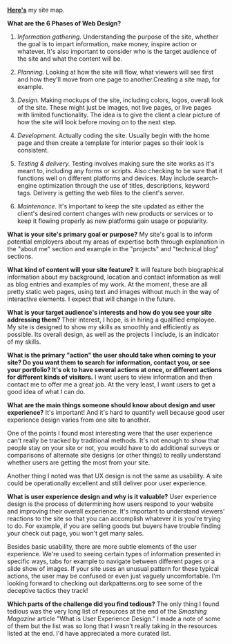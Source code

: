 [**Here's**](imgs/site-map-0.pdf) my site map.

**What are the 6 Phases of Web Design?**
1. *Information gathering.* Understanding the purpose of the site, whether the goal is to impart information, make money, inspire action or whatever. It's also important to consider who is the target audience of the site and what the content will be.

2. *Planning.* Looking at how the site will flow, what viewers will see first and how they'll move from one page to another.Creating a site map, for example. 

3. *Design.* Making mockups of the site, including colors, logos, overall look of the site. These might just be images, not live pages, or live pages with limited functionality. The idea is to give the client a clear picture of how the site will look before moving on to the next step.

4. *Development.* Actually coding the site. Usually begin with the home page and then create a template for interior pages so their look is consistent.

5. *Testing & delivery.* Testing involves making sure the site works as it's meant to, including any forms or scripts. Also checking to be sure that it functions well on different platforms and devices. May include search-engine optimization through the use of titles, descriptions, keyword tags. Delivery is getting the web files to the client's server.

6. *Maintenance.* It's important to keep the site updated as either the client's desired content changes with new products or services or to keep it flowing properly as new platforms gain usage or popularity.

**What is your site's primary goal or purpose?**
My site's goal is to inform potential employers about my areas of expertise both through explanation in the "about me" section and example in the "projects" and "technical blog" sections. 

**What kind of content will your site feature?**
It will feature both biographical information about my background, location and contact information as well as blog entries and examples of my work. At the moment, these are all pretty static web pages, using text and images without much in the way of interactive elements. I expect that will change in the future.

**What is your target audience's interests and how do you see your site addressing them?**
Their interest, I hope, is in hiring a qualified employee. My site is designed to show my skills as smoothly and efficiently as possible. Its overall design, as well as the projects I include, is an indicator of my skills.

**What is the primary "action" the user should take when coming to your site? Do you want them to search for information, contact you, or see your portfolio? It's ok to have several actions at once, or different actions for different kinds of visitors.**
I want users to view information and then contact me to offer me a great job. At the very least, I want users to get a good idea of what I can do.

**What are the main things someone should know about design and user experience?**
It's important! And it's hard to quantify well because good user experience design varies from one site to another. 

One of the points I found most interesting were that the user experience can't really be tracked by traditional methods. It's not enough to show that people stay on your site or not, you would have to do additional surveys or comparisons of alternate site designs (or other things) to really understand whether users are getting the most from your site. 

Another thing I noted was that UX design is not the same as usability. A site could be operationally excellent and still deliver poor user experience.

**What is user experience design and why is it valuable?**
User experience design is the process of determining how users respond to your website and improving their overall experience. It's important to understand viewers' reactions to the site so that you can accomplish whatever it is you're trying to do. For example, if you are selling goods but buyers have trouble finding your check out page, you won't get many sales.

Besides basic usability, there are more subtle elements of the user experience. We're used to seeing certain types of information presented in specific ways, tabs for example to navigate between different pages or a slide show of images. If your site uses an unusual pattern for these typical actions, the user may be confused or even just vaguely uncomfortable. I'm looking forward to checking out darkpatterns.org to see some of the deceptive tactics they track!

**Which parts of the challenge did you find tedious?**
The only thing I found tedious was the very long list of resources at the end of the *Smashing Magazine* article "What is User Experience Design." I made a note of some of them but the list was so long that I wasn't really taking in the resources listed at the end. I'd have appreciated a more curated list.